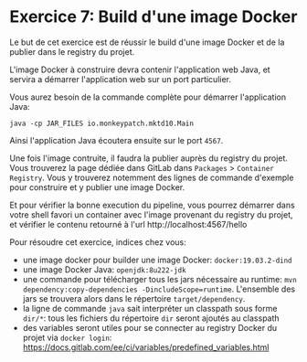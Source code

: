 Exercice 7: Build d'une image Docker
===

Le but de cet exercice est de réussir le build d'une image Docker et de la publier dans le registry du projet.

L'image Docker à construire devra contenir l'application web Java, et servira a démarrer l'application web sur un port particulier.

Vous aurez besoin de la commande complète pour démarrer l'application Java:

    java -cp JAR_FILES io.monkeypatch.mktd10.Main

Ainsi l'application Java écoutera ensuite sur le port `4567`.

Une fois l'image contruite, il faudra la publier auprès du registry du projet. Vous trouverez la page dédiée dans GitLab dans `Packages` > `Container Registry`. Vous y trouverez notemment des lignes de commande d'exemple pour construire et y publier une image Docker.

Et pour vérifier la bonne execution du pipeline, vous pourrez démarrer dans votre shell favori un container avec l'image provenant du registry du projet, et vérifier le contenu retourné à l'url http://localhost:4567/hello

Pour résoudre cet exercice, indices chez vous:

- une image docker pour builder une image Docker: `docker:19.03.2-dind`
- une image Docker Java: `openjdk:8u222-jdk`
- une commande pour télécharger tous les jars nécessaire au runtime: `mvn dependency:copy-dependencies -DincludeScope=runtime`. L'ensemble des jars se trouvera alors dans le répertoire `target/dependency`.
- la ligne de commande `java` sait interpréter un classpath sous forme `dir/*`: tous les fichiers du répertoire `dir` seront ajoutés au classpath
- des variables seront utiles pour se connecter au registry Docker du projet via `docker login`: https://docs.gitlab.com/ee/ci/variables/predefined_variables.html
